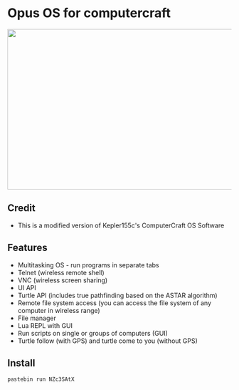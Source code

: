 # Opus OS for computercraft

<img src="https://github.com/VibeOnline/opus-code-wiki/blob/main/assets/images/opus.gif?raw=true" width="540" height="360">

## Credit
* This is a modified version of Kepler155c's ComputerCraft OS Software

## Features
* Multitasking OS - run programs in separate tabs
* Telnet (wireless remote shell)
* VNC (wireless screen sharing)
* UI API
* Turtle API (includes true pathfinding based on the ASTAR algorithm)
* Remote file system access (you can access the file system of any computer in wireless range)
* File manager
* Lua REPL with GUI
* Run scripts on single or groups of computers (GUI)
* Turtle follow (with GPS) and turtle come to you (without GPS)

## Install
```
pastebin run NZc3SAtX
```
